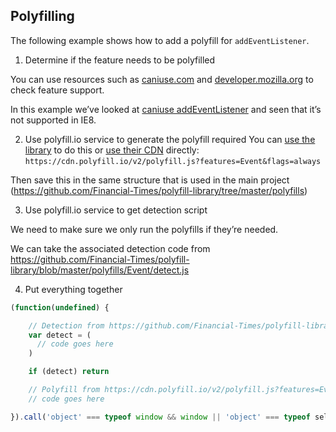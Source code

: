 ## Polyfilling

The following example shows how to add a polyfill for `addEventListener`.

1. Determine if the feature needs to be polyfilled

You can use resources such as [caniuse.com](https://caniuse.com/) and [developer.mozilla.org](https://developer.mozilla.org/en-US/) to check feature support.

In this example we’ve looked at [caniuse addEventListener](https://caniuse.com/#search=addEventListener) and seen that it’s not supported in IE8.

2. Use polyfill.io service to generate the polyfill required
   You can [use the library](https://github.com/Financial-Times/polyfill-library) to do this or [use their CDN](https://cdn.polyfill.io/v2/polyfill.js?features=Event&flags=always) directly: `https://cdn.polyfill.io/v2/polyfill.js?features=Event&flags=always`

Then save this in the same structure that is used in the main project (https://github.com/Financial-Times/polyfill-library/tree/master/polyfills)

3. Use polyfill.io service to get detection script

We need to make sure we only run the polyfills if they’re needed.

We can take the associated detection code from
https://github.com/Financial-Times/polyfill-library/blob/master/polyfills/Event/detect.js

4. Put everything together

```js
(function(undefined) {

    // Detection from https://github.com/Financial-Times/polyfill-library/blob/master/polyfills/Event/detect.js
    var detect = (
      // code goes here
    )

    if (detect) return

    // Polyfill from https://cdn.polyfill.io/v2/polyfill.js?features=Event&flags=always
    // code goes here

}).call('object' === typeof window && window || 'object' === typeof self && self || 'object' === typeof global && global || {});
```
